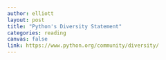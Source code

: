 ```yaml
---
author: elliott
layout: post
title: "Python's Diversity Statement"
categories: reading
canvas: false
link: https://www.python.org/community/diversity/
---
```

